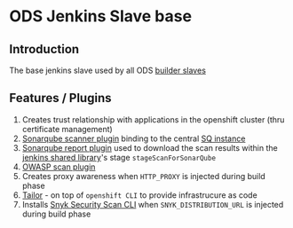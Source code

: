 # ODS Jenkins Slave base

## Introduction
The base jenkins slave used by all ODS [builder slaves](https://github.com/opendevstack/ods-quickstarters/tree/master/common/jenkins-slaves)

## Features / Plugins
1. Creates trust relationship with applications in the openshift cluster (thru certificate management)
1. [Sonarqube scanner plugin](http://repo1.maven.org/maven2/org/sonarsource/scanner) binding to the central [SQ instance](../../sonarqube)
1. [Sonarqube report plugin](https://github.com/lequal/sonar-cnes-report) used to download the scan results within the
[jenkins shared library](https://github.com/opendevstack/ods-jenkins-shared-library)'s stage `stageScanForSonarQube` 
1. [OWASP scan plugin](https://dl.bintray.com/jeremy-long/owasp/)
1. Creates proxy awareness when `HTTP_PROXY` is injected during build phase
1. [Tailor](https://github.com/opendevstack/tailor) - on top of `openshift CLI` to provide infrastrucure as code
1. Installs [Snyk Security Scan CLI](https://github.com/snyk/snyk) when `SNYK_DISTRIBUTION_URL` is injected during build phase
